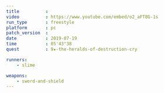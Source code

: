```yaml
---
title          :
video          : https://www.youtube.com/embed/o2_aFT8G-1s
run_type       : freestyle
platform       : pc
patch_version  : 
date           : 2019-07-19
time           : 05'43"38
quest          : 9★-the-heralds-of-destruction-cry

runners:
    - slime

weapons:
    - sword-and-shield
---
```

